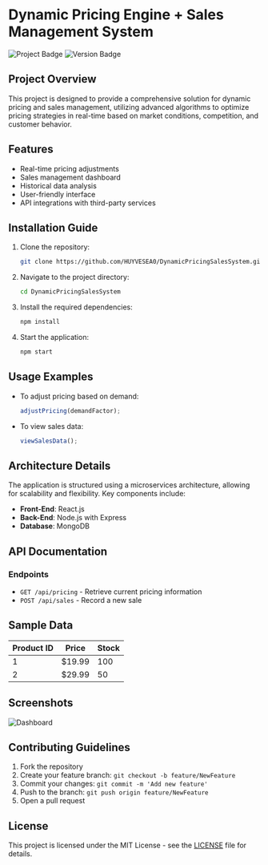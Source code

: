 # Dynamic Pricing Engine + Sales Management System

![Project Badge](https://img.shields.io/badge/dynamic--pricing-blue.svg) ![Version Badge](https://img.shields.io/badge/version-1.0.0-green.svg)  

## Project Overview  
This project is designed to provide a comprehensive solution for dynamic pricing and sales management, utilizing advanced algorithms to optimize pricing strategies in real-time based on market conditions, competition, and customer behavior.  

## Features  
- Real-time pricing adjustments  
- Sales management dashboard  
- Historical data analysis  
- User-friendly interface  
- API integrations with third-party services  

## Installation Guide  
1. Clone the repository:  
   ```bash  
   git clone https://github.com/HUYVESEA0/DynamicPricingSalesSystem.git  
   ```  
2. Navigate to the project directory:  
   ```bash  
   cd DynamicPricingSalesSystem  
   ```  
3. Install the required dependencies:  
   ```bash  
   npm install  
   ```  
4. Start the application:  
   ```bash  
   npm start  
   ```  

## Usage Examples  
- To adjust pricing based on demand:  
   ```javascript  
   adjustPricing(demandFactor);  
   ```  
- To view sales data:  
   ```javascript  
   viewSalesData();  
   ```  

## Architecture Details  
The application is structured using a microservices architecture, allowing for scalability and flexibility. Key components include:  
- **Front-End**: React.js  
- **Back-End**: Node.js with Express  
- **Database**: MongoDB  

## API Documentation  
### Endpoints  
- `GET /api/pricing` - Retrieve current pricing information  
- `POST /api/sales` - Record a new sale  

## Sample Data  
| Product ID | Price | Stock |  
|------------|-------|-------|  
| 1          | $19.99| 100   |  
| 2          | $29.99| 50    |  

## Screenshots  
![Dashboard](https://via.placeholder.com/800x400?text=Dashboard+Screenshot)  

## Contributing Guidelines  
1. Fork the repository  
2. Create your feature branch: `git checkout -b feature/NewFeature`  
3. Commit your changes: `git commit -m 'Add new feature'`  
4. Push to the branch: `git push origin feature/NewFeature`  
5. Open a pull request  

## License  
This project is licensed under the MIT License - see the [LICENSE](LICENSE) file for details.